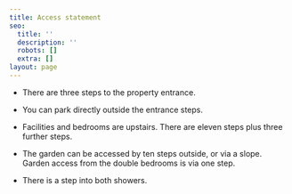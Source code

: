 ```yaml
---
title: Access statement
seo:
  title: ''
  description: ''
  robots: []
  extra: []
layout: page
---
```

*   There are three steps to the property entrance. 

*   You can park directly outside the entrance steps.

*   Facilities and bedrooms are upstairs. There are eleven steps plus three further steps.

*   The garden can be accessed by ten steps outside, or via a slope.  Garden access from the double bedrooms is via one step.

*   There is a step into both showers.

